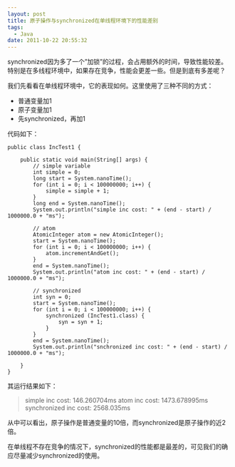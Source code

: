 ```yaml
---
layout: post
title: 原子操作与synchronized在单线程环境下的性能差别
tags:
  - Java
date: 2011-10-22 20:55:32
---
```


synchronized因为多了一个&#8221;加锁&#8221;的过程，会占用额外的时间，导致性能较差。特别是在多线程环境中，如果存在竞争，性能会更差一些。但是到底有多差呢？

我们先看看在单线程环境中，它的表现如何。这里使用了三种不同的方式：

*   普通变量加1
*   原子变量加1
*   先synchronized，再加1

代码如下：

 <span id="more-457"></span> 

```
public class IncTest1 {

    public static void main(String[] args) {
        // simple variable
        int simple = 0;
        long start = System.nanoTime();
        for (int i = 0; i < 100000000; i++) {
            simple = simple + 1;
        }
        long end = System.nanoTime();
        System.out.println("simple inc cost: " + (end - start) / 1000000.0 + "ms");

        // atom
        AtomicInteger atom = new AtomicInteger();
        start = System.nanoTime();
        for (int i = 0; i < 100000000; i++) {
            atom.incrementAndGet();
        }
        end = System.nanoTime();
        System.out.println("atom inc cost: " + (end - start) / 1000000.0 + "ms");

        // synchronized
        int syn = 0;
        start = System.nanoTime();
        for (int i = 0; i < 100000000; i++) {
            synchronized (IncTest1.class) {
                syn = syn + 1;
            }
        }
        end = System.nanoTime();
        System.out.println("snchronized inc cost: " + (end - start) / 1000000.0 + "ms");

    }
}
```

其运行结果如下：

> simple inc cost: 146.260704ms 
> atom inc cost: 1473.678995ms 
> synchronized inc cost: 2568.035ms

从中可以看出，原子操作是普通变量的10倍，而synchronized是原子操作的近2倍。

在单线程不存在竞争的情况下，synchronized的性能都是最差的，可见我们的确应尽量减少synchronized的使用。